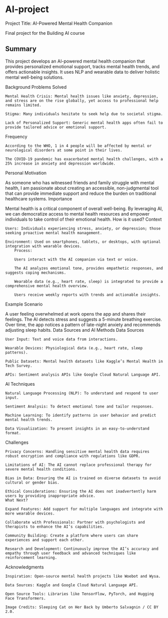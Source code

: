 # AI-project
Project Title: AI-Powered Mental Health Companion

Final project for the Building AI course

## Summary
This project develops an AI-powered mental health companion that provides personalized emotional support, tracks mental health trends, and offers actionable insights. It uses NLP and wearable data to deliver holistic mental well-being solutions.

Background
Problems Solved

    Mental Health Crisis: Mental health issues like anxiety, depression, and stress are on the rise globally, yet access to professional help remains limited.

    Stigma: Many individuals hesitate to seek help due to societal stigma.

    Lack of Personalized Support: Generic mental health apps often fail to provide tailored advice or emotional support.

Frequency

    According to the WHO, 1 in 4 people will be affected by mental or neurological disorders at some point in their lives.

    The COVID-19 pandemic has exacerbated mental health challenges, with a 25% increase in anxiety and depression worldwide.

Personal Motivation

As someone who has witnessed friends and family struggle with mental health, I am passionate about creating an accessible, non-judgmental tool that can provide immediate support and reduce the burden on traditional healthcare systems.
Importance

Mental health is a critical component of overall well-being. By leveraging AI, we can democratize access to mental health resources and empower individuals to take control of their emotional health.
How is it used?
Context

    Users: Individuals experiencing stress, anxiety, or depression; those seeking proactive mental health management.

    Environment: Used on smartphones, tablets, or desktops, with optional integration with wearable devices. 
        Process:

        Users interact with the AI companion via text or voice.

        The AI analyzes emotional tone, provides empathetic responses, and suggests coping mechanisms.

        Wearable data (e.g., heart rate, sleep) is integrated to provide a comprehensive mental health overview.

        Users receive weekly reports with trends and actionable insights.

Example Scenario

A user feeling overwhelmed at work opens the app and shares their feelings. The AI detects stress and suggests a 5-minute breathing exercise. Over time, the app notices a pattern of late-night anxiety and recommends adjusting sleep habits.
Data Sources and AI Methods
Data Sources

    User Input: Text and voice data from interactions.

    Wearable Devices: Physiological data (e.g., heart rate, sleep patterns).

    Public Datasets: Mental health datasets like Kaggle’s Mental Health in Tech Survey.

    APIs: Sentiment analysis APIs like Google Cloud Natural Language API.

AI Techniques

    Natural Language Processing (NLP): To understand and respond to user input.

    Sentiment Analysis: To detect emotional tone and tailor responses.

    Machine Learning: To identify patterns in user behavior and predict mental health trends.

    Data Visualization: To present insights in an easy-to-understand format.

Challenges

    Privacy Concerns: Handling sensitive mental health data requires robust encryption and compliance with regulations like GDPR.

    Limitations of AI: The AI cannot replace professional therapy for severe mental health conditions.

    Bias in Data: Ensuring the AI is trained on diverse datasets to avoid cultural or gender bias.

    Ethical Considerations: Ensuring the AI does not inadvertently harm users by providing inappropriate advice.
    What Next?

    Expand Features: Add support for multiple languages and integrate with more wearable devices.

    Collaborate with Professionals: Partner with psychologists and therapists to enhance the AI’s capabilities.

    Community Building: Create a platform where users can share experiences and support each other.

    Research and Development: Continuously improve the AI’s accuracy and empathy through user feedback and advanced techniques like reinforcement learning.

Acknowledgments

    Inspiration: Open-source mental health projects like Woebot and Wysa.

    Data Sources: Kaggle and Google Cloud Natural Language API.

    Open Source Tools: Libraries like TensorFlow, PyTorch, and Hugging Face Transformers.

    Image Credits: Sleeping Cat on Her Back by Umberto Salvagnin / CC BY 2.0.
